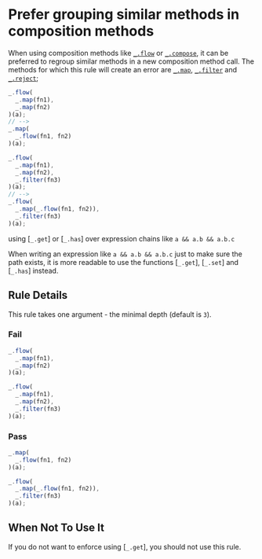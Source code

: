 # Prefer grouping similar methods in composition methods

When using composition methods like [`_.flow`] or [`_.compose`], it can be preferred to regroup similar methods in a new composition method call.
The methods for which this rule will create an error are [`_.map`], [`_.filter`] and [`_.reject`];

```js
_.flow(
  _.map(fn1),
  _.map(fn2)
)(a);
// -->
_.map(
  _.flow(fn1, fn2)
)(a);

_.flow(
  _.map(fn1),
  _.map(fn2),
  _.filter(fn3)
)(a);
// -->
_.flow(
  _.map(_.flow(fn1, fn2)),
  _.filter(fn3)
)(a);
```


using [`_.get`] or [`_.has`] over expression chains like `a && a.b && a.b.c`

When writing an expression like `a && a.b && a.b.c` just to make sure the path exists, it is more readable to use the functions [`_.get`], [`_.set`] and [`_.has`] instead.

## Rule Details

This rule takes one argument - the minimal depth (default is `3`).

### Fail

```js
_.flow(
  _.map(fn1),
  _.map(fn2)
)(a);

_.flow(
  _.map(fn1),
  _.map(fn2),
  _.filter(fn3)
)(a);
```

### Pass

```js
_.map(
  _.flow(fn1, fn2)
)(a);

_.flow(
  _.map(_.flow(fn1, fn2)),
  _.filter(fn3)
)(a);
```


## When Not To Use It

If you do not want to enforce using [`_.get`], you should not use this rule.

[`_.map`]: https://lodash.com/docs#map
[`_.filter`]: https://lodash.com/docs#filter
[`_.reject`]: https://lodash.com/docs#reject
[`_.flow`]: https://lodash.com/docs#flow
[`_.compose`]: https://lodash.com/docs#flowRight
